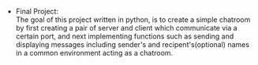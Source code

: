 * Final Project:\
The goal of this project written in python, is to create a simple chatroom by first creating a pair of server and client which communicate via a certain port, and next implementing functions such as sending and displaying messages including sender's and recipent's(optional) names in a common environment acting as a chatroom.
